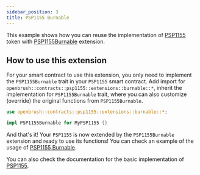 ```yaml
---
sidebar_position: 3
title: PSP1155 Burnable
---
```


This example shows how you can reuse the implementation of [PSP1155](https://github.com/Supercolony-net/openbrush-contracts/tree/master/contracts/src/token/psp1155) token with [PSP1155Burnable](https://github.com/Supercolony-net/openbrush-contracts/tree/master/contracts/src/token/psp1155/src/extensions/burnable.rs) extension.

## How to use this extension

For your smart contract to use this extension, you only need to implement the `PSP1155Burnable` trait in your `PSP1155` smart contract. Add import for `openbrush::contracts::psp1155::extensions::burnable::*`, inherit the implementation for `PSP1155Burnable` trait, where you can also customize (override) the original functions from `PSP1155Burnable`.

```rust
use openbrush::contracts::psp1155::extensions::burnable::*;

impl PSP1155Burnable for MyPSP1155 {}
```

And that's it! Your `PSP1155` is now extended by the `PSP1155Burnable` extension and ready to use its functions!
You can check an example of the usage of [PSP1155 Burnable](https://github.com/Supercolony-net/openbrush-contracts/tree/master/examples/psp1155_extensions/burnable).

You can also check the documentation for the basic implementation of [PSP1155](/smart-contracts/PSP1155).